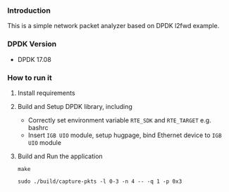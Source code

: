 ### Introduction

This is a simple network packet analyzer based on DPDK l2fwd example.

### DPDK Version

- DPDK 17.08

### How to run it

1. Install requirements

2. Build and Setup DPDK library, including

   - Correctly set environment variable `RTE_SDK` and `RTE_TARGET` e.g. bashrc
   - Insert `IGB UIO` module, setup hugpage, bind Ethernet device to `IGB UIO` module

3. Build and Run the application

   `make`

   `sudo ./build/capture-pkts -l 0-3 -n 4 -- -q 1 -p 0x3`